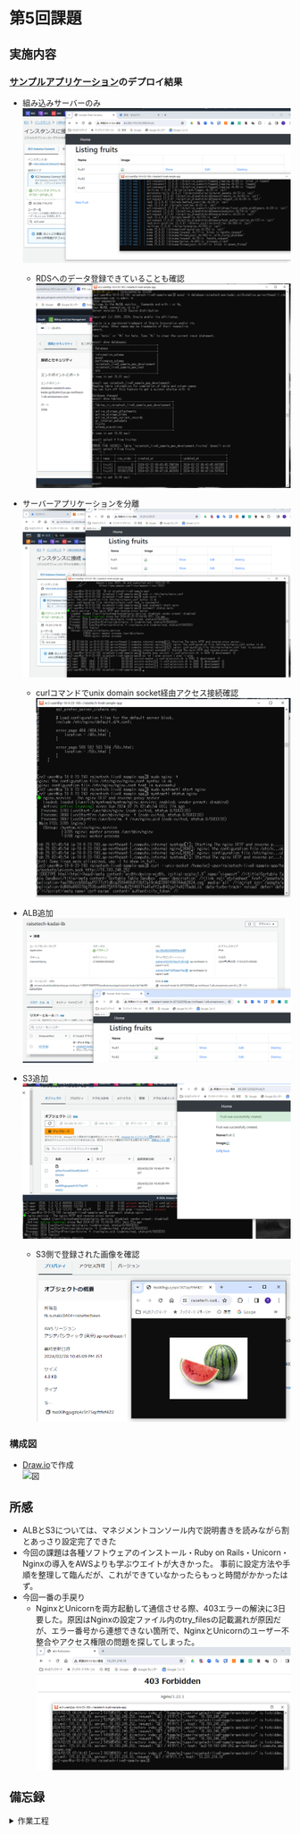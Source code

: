 # 第5回課題

## 実施内容

### [サンプルアプリケーション](https://github.com/yuta-ushijima/raisetech-live8-sample-app)のデプロイ結果

- 組み込みサーバーのみ  
  ![図](images_lec5/fruit_db_enbded.PNG)  

  - RDSへのデータ登録できていることも確認  
    ![図](images_lec5/check_RDS_table.PNG)  


- サーバーアプリケーションを分離  
  ![図](images_lec5/start_status_nginx_unicorn.PNG)  

  - curlコマンドでunix domain socket経由アクセス接続確認  
    ![図](images_lec5/curl_socket_nginx.PNG)  


- ALB追加  
  ![図](images_lec5/access_through_alb.PNG)  


- S3追加  
  ![図](images_lec5/s3_test3.PNG)  

  - S3側で登録された画像を確認
    ![図](images_lec5/s3_test4.PNG)  

### 構成図

- [Draw.io](https://app.diagrams.net/)で作成  
  ![図](images_lec5/.PNG)  


## 所感

- ALBとS3については、マネジメントコンソール内で説明書きを読みながら割とあっさり設定完了できた  
- 今回の課題は各種ソフトウェアのインストール・Ruby on Rails・Unicorn・Nginxの導入をAWSよりも学ぶウエイトが大きかった。 事前に設定方法や手順を整理して臨んだが、これができていなかったらもっと時間がかかったはず。  
- 今回一番の手戻り  
    - NginxとUnicornを両方起動して通信させる際、403エラーの解決に3日要した。原因はNginxの設定ファイル内のtry_filesの記載漏れが原因だが、エラー番号から連想できない箇所で、NginxとUnicornのユーザー不整合やアクセス権限の問題を探してしまった。  
      ![図](images_lec5/forbidden_by_tryfiles.PNG)  


## 備忘録

<details>
<summary>作業工程</summary>

1. EC2にSSHで接続  
   ![図](images_lec5/ssh.PNG)  

2. yumの最新化  
   ![図](/images_lec5/sudo_yum_update.PNG)  

    ```
    sudo yum update
    ```

3. MariaDBのアンインストール
- MariaDBがインストールされていることを確認  
  ![図](images_lec5/yum_installed_mariadb.PNG)  

  ```
  yum list installed | grep mariadb
  ```

- MariaDBの削除\(-yオプションで確認省略\)  
  ![図](images_lec5/mariadb_list_remove.PNG)  

  ```
  sudo yum remove -y mariadb-*
  ```

4. インストール
- git  
  ![図](images_lec5/install_git.PNG)  

  ```
  sudo yum install git  
  ```

- ruby 3.1.2  
    - GPG取得\(GNU Privacy Guard：公開鍵\)・RVMインストール  
      ![図](images_lec5/RVM_GPGkey.PNG)  
      
      ```
      gpg2 --keyserver keyserver.ubuntu.com --recv-keys 409B6B1796C275462A1703113804BB82D39DC0E3 7D2BAF1CF37B13E2069D6956105BD0E739499BDB
      curl -sSL https://get.rvm.io | bash -s stable
      ```
 
    - Rubyのインストール・設定反映・デフォルト設定  
      ![図](images_lec5/source_RVM.PNG)  
      ![図](images_lec5/use_version_RVM.PNG)  

      ```
      source /home/ec2-user/.rvm/scripts/rvm
      rvm use --default 3.1.2
      source ~/.bash_profile
      ruby -v
      ```

- Bundler 2.3.14  
  ![図](images_lec5/installBundler.PNG)  

  ```
  gem install bundler -v 2.3.14
  bundler -v
  ```

- Rails 7.0.4  
  ![図](images_lec5/installRails.PNG)  

  ```
  gem install rails -v 7.0.4
  rails -v
  ```

- Node v17.9.1  
  ![図](images_lec5/installNVM.PNG)  
  ![図](images_lec5/use_version_Node.PNG)  

  ```
  curl -o- https://raw.githubusercontent.com/nvm-sh/nvm/v0.39.5/install.sh | bash
  . ~/.nvm/nvm.sh
  nvm -v
  nvm install 17.9.1
  nvm use 17.9.1
  node -v
  ```

- yarn 1.22.19  
  ![図](images_lec5/install_use_version_Yarn.PNG)  

  ```
  npm install -g yarn@1.22.19
  yarn -v
  ```

- MySQL  
    - インストール\(参考：[リンク](https://github.com/MasatoshiMizumoto/raisetech_documents/blob/main/aws/docs/install_mysql_on_cloud9_amazon_linux_2.md)\)  
      ![図](images_lec5/installMySQL1.PNG)  
      ![図](images_lec5/installMySQL2.PNG)  

      ```
      curl -fsSL https://raw.githubusercontent.com/MasatoshiMizumoto/raisetech_documents/main/aws/scripts/mysql_amazon_linux_2.sh | sh
      yum list installed | grep mysql
      ```

    - MySQLの起動・停止・状態確認  
      ![図](images_lec5/statusMySQL.PNG)  

      ```
      sudo systemctl start mysqld
      ```

      ```
      sudo service mysqld stop
      ```

      ```
      systemctl status mysqld.service
      ```

5. サンプルアプリケーションのクローン  
   ![図](images_lec5/git_clone.PNG)  

    ```
    git clone https://github.com/yuta-ushijima/raisetech-live8-sample-app.git
    ```

6. サンプルアプリケーションの環境設定と起動

- database.ymlの作成\(サンプルファイルからコピー\)  
  ![図](images_lec5/copy_database_yml.PNG)  

  ```
  cp config/database.yml.sample config/database.yml
  ```

- database.ymlの編集  
  ![図](images_lec5/vi_command_edit.PNG)  

  ```
  default: &default
  adapter: mysql2
  encoding: utf8mb4
  pool: <%= ENV.fetch("RAILS_MAX_THREADS") { 5 } %>
  username: RDSのユーザー名
  password: RDSのパスワード
  host: RDSのエンドポイント
  ```

- 環境構築  
  ![図](images_lec5/setupDatabase.PNG)  

  ```
  bin/setup
  ```

- アプリケーションサーバーの起動  
  ![図](images_lec5/bin_dev.PNG)  

  ```
  bin/dev
  ```

- EC2のインバウンドルールで3000番ポート追加  
  ![図](images_lec5/EC2_SG_add_port3000.PNG)  

7. Web サーバー\(Nginx\)とAP サーバー\(Unicorn\)の設定  

- Unicornのインストール  

  > [!IMPORTANT]  
  > 組み込みサーバーによる起動成功を確認後に着手

    - Gemfileに以下コードが記載されていることを確認  

      ```ruby:Gemfile
      gem 'unicorn'
      ```

    - インストールコマンド実行
      ![図](images_lec5/install_bundle_unicorn.PNG)  

      ```
      bundle install
      ```

- 設定用ファイルの作成・編集  
  [`unicorn.rb`](https://github.com/herokaijp/devcenter/wiki/Rails-unicorn#%E8%A8%AD%E5%AE%9A)を編集し、sockteファイル・pidファイルの保存先を見直し  
  ![図](images_lec5/update_pid_socket_folder.PNG)  

  ```
  vi config/unicorn.rb
  ```

- Unicornの起動・停止・状態確認  
  > [!NOTE]  
  > 起動時に\-pオプションでポート番号指定、\-Eオプションで環境指定\(`deveopment`は開発環境、`production`は本番環境\)、-Dオプションでデーモン\(常駐\)プロセス

    ```
    bundle exec unicorn -c config/unicorn.rb -p 3000 -E development -D
    ```

    ```
    kill -QUIT `cat tmp/pids/unicorn.pid`
    ```

    > [!IMPORTANT]  
    > pidファイルの保管場所にパスを修正しないと、pidファイルが無い旨のエラーが出て停止できない  

    ```
    ps -ef | grep unicorn | grep -v grep
    ```

    ![図](images_lec5/start_status_unicorn.PNG)  

  エラー時は以下を確認  
  ![図](images_lec5/error_RDS_not_activate1.PNG)  
  ![図](images_lec5/error_RDS_not_activate2.PNG)  
  
  ```
  cat log/unicorn.log
  ```

  Unicorn起動し動作確認  
  ![図](images_lec5/fruit_db_unicorn.PNG)  

  ```
  curl --unix-socket /home/ec2-user/raisetech-live8-sample-app/tmp/sockets/unicorn.sock http://\(パブリックIPアドレス\)
  ```

- Nginxのインストール  

  > [!IMPORTANT]  
  > Unicorn使用し起動成功を確認後に着手

  - インストールコマンドの確認  
    ![図](images_lec5/AWS_extras.PNG)  
    ![図](images_lec5/AWS_extras_enable_nginx.PNG)  

    ```
    amazon-linux-extras | grep "nginx"
    sudo amazon-linux-extras enable nginx1
    ```

  - インストールコマンドの実行  
    ![図](images_lec5/install_nginx.PNG)  

    ````
    sudo yum clean metadata
    sudo yum install nginx
    nginx -v
    ```

- 設定用ファイルの作成・編集・内容チェック  
  ![図](images_lec5/.PNG)★  

  ```
  sudo cp -a /etc/nginx/nginx.conf /etc/nginx/nginx.conf.sample
  sudo vi /etc/nginx/nginx.conf
  sudo nginx -t
  ```

  `local@unicorn`の記述の中に`proxy_set_header`がないと以下エラー  
    ![図](images_lec5/error_proxy_set.PNG)  

  `server`の記述の中に`try_files`がないと以下エラー  
    ![図](images_lec5/error_try_files.PNG)  


  - Nginxのの起動・停止・状態確認  
    ![図](images_lec5/start_status_nginx_only.PNG)  
    ![図](images_lec5/test_status_start_nginx.PNG)  
    ![図](images_lec5/ps_aux_unicorn_nginx.PNG)  

    ```
    sudo systemctl start nginx
    ```

    ```
    sudo systemctl stop nginx
    ```

    ```
    systemctl status nginx
    ps aux | grep nginx
    ```

  - EC2インスタンス起動時とあわせた自動起動ON/OFF  

    ```
    sudo systemctl enable nginx
    sudo systemctl disable nginx
    ```

  - エラー時は以下を確認  

    ```
    sudo cat /var/log/nginx/error.log
    ```

- `config/environments/development.rb`の設定変更後、CSS有効化のため以下コマンド実行  
  ![図](images_lec5/css_enhance.PNG)  

  ```
  bin/rails assets:precompile  
  ```

- EC2のインバウンドルールに80番ポート追加  
  ![図](images_lec5/SGupdated.PNG)  

8. ALBの設定

- ALB用のセキュリティグループの設定  
  ![図](images_lec5/.PNG)★  

- ALBの設定  
  ![図](images_lec5/elb-1.PNG)  

- ターゲットグループの設定とヘルスチェック\(要アプリ起動\)  
  ![図](images_lec5/tg-1.PNG)  
  ![図](images_lec5/tg_healsth_check1.PNG)  
  ![図](images_lec5/alb-properties-1.PNG)  

- ALB経由でアクセスしたところブロック  
  ![図](images_lec5/erro_alb_access.PNG)  

- `sconfig/environments/development.rb`の設定変更で解消  
  ![図](images_lec5/update_config_environments_development.PNG)  

9. S3の設定

- S3の作成   
  ![図](images_lec5/S3_properties.PNG)  
  ![図](images_lec5/S3_encryption_default_setting.PNG)  

- IAMユーザーの作成\(S3アクセス用\)  
  - IAMロールを作成しS3FullAccess権限付与  
    ![図](images_lec5/IAM_attatch_Policy.PNG)  
    ![図](images_lec5/IAM-make-key.PNG)  
    ![図](images_lec5/IAM-make-Key-UseCase.PNG)  

  - access_keyとsecret_access_keyを取得  
    ![図](images_lec5/IAM-Key-DL.PNG)  
    ![図](images_lec5/IAM-properties.PNG)  

  - EC2にIAMロール付与  
    ![図](images_lec5/IAMRole_Set_EC2.PNG)  
  - ![図](images_lec5/SetIAMToEC2.PNG)  
    ![図](images_lec5/MakeIAMforEC2.PNG)  

- EC2にS3接続用のIAMロールを作成して付与  
  - S3FullAccess権限付与  
    ![図](images_lec5/.PNG)★  
    ![図](images_lec5/IAMRole_Set_EC2.PNG)  

- Unicornの設定ファイル編集  
  - `Gemfile`の設定変更\(要すれば\)  
    ![図](images_lec5/edit_gemfile.PNG)  

    ```
    gem 'aws-sdk-s3', require: false
    ```

  - `config/storage.yml`の設定変更  
    ![図](images_lec5/edit_storage_yml.PNG)  

    ```
    service: S3
    region: <バケットのリージョン>
    bucket: <バケットの名称>
    access_key_id: <%= Rails.application.credentials.dig(:aws, :access_key_id) %>
    secret_access_key: <%= Rails.application.credentials.dig(:aws, :secret_access_key) %>
    ```

  - S3アクセス用のIAMユーザーのaccess_keyとsecret_access_keyを登録  
    ![図](images_lec5/edit_master_key.PNG)  

    ```
    EDITOR=vi rails credentials:edit
    access_key: ＜IAMユーザーのaccess_key＞
    secret_access_key: ＜IAMユーザーのsecret_access_key＞
    ```

    - 設定時、次のエラーメッセージが出たので、古い`credentials.yml.enc`をリネームして退避し、`config/master.key`、`credentials.yml.enc`を新しく作成  

      ```
      create  config/master.key
      Couldn't decrypt config/credentials.yml.enc. Perhaps you passed the wrong key?
      ```

      ![図](images_lec5/editoor_vi_credentials.PNG)  

      ```
      mv config/credentials.yml.enc config/credentials_old.yml.enc
      touch config/master.key
      ```

  - `config/environments/development.rb`の設定変更  
    ![図](images_lec5/edit_config_environments_development_rb.PNG)  

    ```
    config.active_storage.service = :amazon
    ```

- EC2、Nginx、Unicorn、RDSを起動して動作確認  
  ![図](images_lec5/S3_test1.PNG)  
  ![図](images_lec5/s3_test2.PNG)  

  </details>
